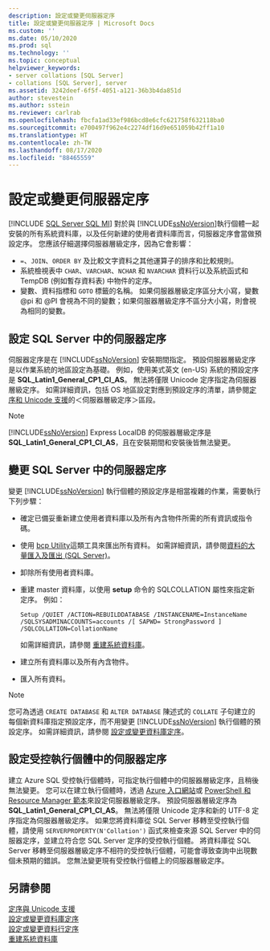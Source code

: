 ```yaml
---
description: 設定或變更伺服器定序
title: 設定或變更伺服器定序 | Microsoft Docs
ms.custom: ''
ms.date: 05/10/2020
ms.prod: sql
ms.technology: ''
ms.topic: conceptual
helpviewer_keywords:
- server collations [SQL Server]
- collations [SQL Server], server
ms.assetid: 3242deef-6f5f-4051-a121-36b3b4da851d
author: stevestein
ms.author: sstein
ms.reviewer: carlrab
ms.openlocfilehash: fbcfa1ad33ef986bcd8e6cfc621758f632118ba0
ms.sourcegitcommit: e700497f962e4c2274df16d9e651059b42ff1a10
ms.translationtype: HT
ms.contentlocale: zh-TW
ms.lasthandoff: 08/17/2020
ms.locfileid: "88465559"
---
```

# <a name="set-or-change-the-server-collation"></a>設定或變更伺服器定序

[!INCLUDE [SQL Server SQL MI](../../includes/applies-to-version/sql-asdbmi.md)]
  對於與 [!INCLUDE[ssNoVersion](../../includes/ssnoversion-md.md)]執行個體一起安裝的所有系統資料庫，以及任何新建的使用者資料庫而言，伺服器定序會當做預設定序。 您應該仔細選擇伺服器層級定序，因為它會影響：
 - `=`、`JOIN`、`ORDER BY` 及比較文字資料之其他運算子的排序和比較規則。
 - 系統檢視表中 `CHAR`、`VARCHAR`、`NCHAR` 和 `NVARCHAR` 資料行以及系統函式和 TempDB (例如暫存資料表) 中物件的定序。
 - 變數、資料指標和 `GOTO` 標籤的名稱。 如果伺服器層級定序區分大小寫，變數 @pi 和 @PI 會視為不同的變數；如果伺服器層級定序不區分大小寫，則會視為相同的變數。
  
## <a name="setting-the-server-collation-in-sql-server"></a>設定 SQL Server 中的伺服器定序

  伺服器定序是在 [!INCLUDE[ssNoVersion](../../includes/ssnoversion-md.md)] 安裝期間指定。 預設伺服器層級定序是以作業系統的地區設定為基礎。 例如，使用美式英文 (en-US) 系統的預設定序是 **SQL_Latin1_General_CP1_CI_AS**。 無法將僅限 Unicode 定序指定為伺服器層級定序。 如需詳細資訊，包括 OS 地區設定對應到預設定序的清單，請參閱[定序和 Unicode 支援](collation-and-unicode-support.md#Server-level-collations)的＜伺服器層級定序＞區段。

> [!NOTE]  
> [!INCLUDE[ssNoVersion](../../includes/ssnoversion-md.md)] Express LocalDB 的伺服器層級定序是 **SQL_Latin1_General_CP1_CI_AS**，且在安裝期間和安裝後皆無法變更。  

## <a name="changing-the-server-collation-in-sql-server"></a>變更 SQL Server 中的伺服器定序

 變更 [!INCLUDE[ssNoVersion](../../includes/ssnoversion-md.md)] 執行個體的預設定序是相當複雜的作業，需要執行下列步驟：  
  
- 確定已備妥重新建立使用者資料庫以及所有內含物件所需的所有資訊或指令碼。  
  
- 使用 [bcp Utility](../../tools/bcp-utility.md)這類工具來匯出所有資料。 如需詳細資訊，請參閱[資料的大量匯入及匯出 &#40;SQL Server&#41;](../../relational-databases/import-export/bulk-import-and-export-of-data-sql-server.md)。  
  
- 卸除所有使用者資料庫。  
  
- 重建 master 資料庫，以使用 **setup** 命令的 SQLCOLLATION 屬性來指定新定序。 例如：  
  
    ```  
    Setup /QUIET /ACTION=REBUILDDATABASE /INSTANCENAME=InstanceName
    /SQLSYSADMINACCOUNTS=accounts /[ SAPWD= StrongPassword ]
    /SQLCOLLATION=CollationName  
    ```  
  
     如需詳細資訊，請參閱 [重建系統資料庫](../../relational-databases/databases/rebuild-system-databases.md)。  
  
- 建立所有資料庫以及所有內含物件。  
  
- 匯入所有資料。  
  
> [!NOTE]  
> 您可為透過 `CREATE DATABASE` 和 `ALTER DATABASE` 陳述式的 `COLLATE` 子句建立的每個新資料庫指定預設定序，而不用變更 [!INCLUDE[ssNoVersion](../../includes/ssnoversion-md.md)] 執行個體的預設定序。 如需詳細資訊，請參閱 [設定或變更資料庫定序](set-or-change-the-database-collation.md)。  
  
## <a name="setting-the-server-collation-in-managed-instance"></a>設定受控執行個體中的伺服器定序
建立 Azure SQL 受控執行個體時，可指定執行個體中的伺服器層級定序，且稍後無法變更。 您可以在建立執行個體時，透過 [Azure 入口網站](https://docs.microsoft.com/azure/sql-database/sql-database-managed-instance-get-started#create-a-managed-instance)或 [PowerShell 和 Resource Manager 範本](https://docs.microsoft.com/azure/sql-database/scripts/sql-managed-instance-create-powershell-azure-resource-manager-template)來設定伺服器層級定序。 預設伺服器層級定序為 **SQL_Latin1_General_CP1_CI_AS**。 無法將僅限 Unicode 定序和新的 UTF-8 定序指定為伺服器層級定序。
如果您將資料庫從 SQL Server 移轉至受控執行個體，請使用 `SERVERPROPERTY(N'Collation')` 函式來檢查來源 SQL Server 中的伺服器定序，並建立符合您 SQL Server 定序的受控執行個體。 將資料庫從 SQL Server 移轉至伺服器層級定序不相符的受控執行個體，可能會導致查詢中出現數個未預期的錯誤。 您無法變更現有受控執行個體上的伺服器層級定序。

## <a name="see-also"></a>另請參閱

 [定序與 Unicode 支援](../../relational-databases/collations/collation-and-unicode-support.md)   
 [設定或變更資料庫定序](../../relational-databases/collations/set-or-change-the-database-collation.md)   
 [設定或變更資料行定序](../../relational-databases/collations/set-or-change-the-column-collation.md)   
 [重建系統資料庫](../../relational-databases/databases/rebuild-system-databases.md)  
 
